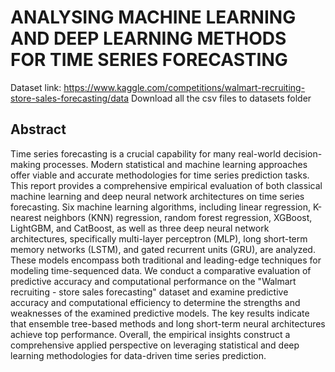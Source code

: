 ﻿# ANALYSING MACHINE LEARNING AND DEEP LEARNING METHODS FOR TIME SERIES FORECASTING

Dataset link: https://www.kaggle.com/competitions/walmart-recruiting-store-sales-forecasting/data
Download all the csv files to datasets folder

## Abstract
Time series forecasting is a crucial capability for many real-world decision-making processes. Modern statistical and machine learning approaches offer viable and accurate methodologies for time series prediction tasks. This report provides a comprehensive empirical evaluation of both classical machine learning and deep neural network architectures on time series forecasting. Six machine learning algorithms, including linear regression, K-nearest neighbors (KNN) regression, random forest regression, XGBoost, LightGBM, and CatBoost, as well as three deep neural network architectures, specifically multi-layer perceptron (MLP), long short-term memory networks (LSTM), and gated recurrent units (GRU), are analyzed. These models encompass both traditional and leading-edge techniques for modeling time-sequenced data. We conduct a comparative evaluation of predictive accuracy and computational performance on the "Walmart recruiting - store sales forecasting" dataset and examine predictive accuracy and computational efficiency to determine the strengths and weaknesses of the examined predictive models. The key results indicate that ensemble tree-based methods and long short-term neural architectures achieve top performance. Overall, the empirical insights construct a comprehensive applied perspective on leveraging statistical and deep learning methodologies for data-driven time series prediction.